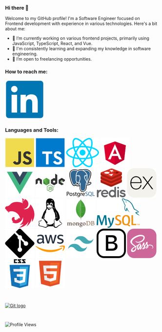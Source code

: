 ### Hi there 👋

Welcome to my GitHub profile! I'm a Software Engineer focused on Frontend development with experience in various technologies. Here's a bit about me:

- 🔭 I’m currently working on various frontend projects, primarily using JavaScript, TypeScript, React, and Vue.
- 🌱 I'm consistently learning and expanding my knowledge in software engineering.
- 💼 I’m open to freelancing opportunities.

### How to reach me:
[![Linkedin logo](./icons/LinkedIn.svg)](https://www.linkedin.com/in/renis-brari/)

### Languages and Tools:
[![JavaScript logo](./icons/JavaScript.svg)](https://developer.mozilla.org/en-US/docs/Web/JavaScript)
[![TypeScript logo](./icons/TypeScript.svg)](https://www.typescriptlang.org/)
[![React logo](./icons/React.svg)](https://reactjs.org/)
[![Angular logo](./icons/Angular.svg)](https://angular.io/)
[![Vue logo](./icons/Vue.svg)](https://vuejs.org/)
[![Node.js logo](./icons/NodeJS.svg)](https://nodejs.org/en/)
[![PostgreSQL logo](./icons/PostgreSQL.svg)](https://www.postgresql.org/)
[![Redis logo](./icons/Redis.svg)](https://redis.io/)
[![Express.js logo](./icons/ExpressJS.svg)](https://expressjs.com/)
[![Nest.js logo](./icons/NestJS.svg)](https://nestjs.com/)
[![Linux logo](./icons/Linux.svg)](https://www.kernel.org/)
[![MongoDB logo](./icons/MongoDB.svg)](https://www.mongodb.com/)
[![MySQL logo](./icons/MySQL.svg)](https://www.mysql.com/)
[![Git logo](./icons/Git.svg)](https://git-scm.com/)
[![AWS logo](./icons/AWS.svg)](https://aws.amazon.com/)
[![Tailwind logo](./icons/Tailwind.svg)](https://tailwindcss.com/)
[![Bootstrap logo](./icons/Bootstrap.svg)](https://getbootstrap.com/)
[![Sass logo](./icons/Sass.svg)](https://sass-lang.com/)
[![Css logo](./icons/Css.svg)](https://developer.mozilla.org/en-US/docs/Web/CSS)
[![Html logo](./icons/Html.svg)](https://developer.mozilla.org/en-US/docs/Web/HTML)

&nbsp;

[<img src="https://api.daily.dev/devcards/v2/UipxFkc3aG0eds2PFvtEa.png?type=default&r=vhm" alt="Git logo" width="300px">](https://app.daily.dev/rbrari)

&nbsp;

![Profile Views](https://komarev.com/ghpvc/?username=rbrari&label=Profile%20views&color=0e75b6&style=for-the-badge)  
